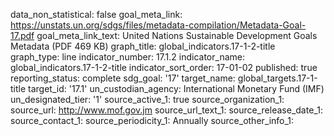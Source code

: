data_non_statistical: false
goal_meta_link: https://unstats.un.org/sdgs/files/metadata-compilation/Metadata-Goal-17.pdf
goal_meta_link_text: United Nations Sustainable Development Goals Metadata (PDF 469
  KB)
graph_title: global_indicators.17-1-2-title
graph_type: line
indicator_number: 17.1.2
indicator_name: global_indicators.17-1-2-title
indicator_sort_order: 17-01-02
published: true
reporting_status: complete
sdg_goal: '17'
target_name: global_targets.17-1-title
target_id: '17.1'
un_custodian_agency: International Monetary Fund (IMF)
un_designated_tier: '1'
source_active_1: true
source_organization_1: 
source_url: http://www.mof.gov.jm 
source_url_text_1: 
source_release_date_1: 
source_contact_1: 
source_periodicity_1: Annually
source_other_info_1: 